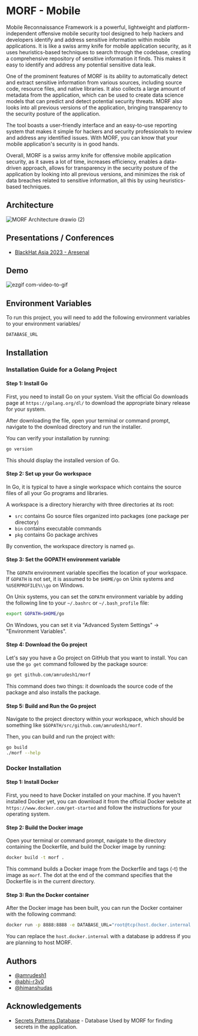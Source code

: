 
# MORF - Mobile

Mobile Reconnaissance Framework is a powerful, lightweight and platform-independent offensive mobile security tool designed to help hackers and developers identify and address sensitive information within mobile applications. It is like a swiss army knife for mobile application security, as it uses heuristics-based techniques to search through the codebase, creating a comprehensive repository of sensitive information it finds. This makes it easy to identify and address any potential sensitive data leak.

One of the prominent features of MORF is its ability to automatically detect and extract sensitive information from various sources, including source code, resource files, and native libraries. It also collects a large amount of metadata from the application, which can be used to create data science models that can predict and detect potential security threats. MORF also looks into all previous versions of the application, bringing transparency to the security posture of the application.

The tool boasts a user-friendly interface and an easy-to-use reporting system that makes it simple for hackers and security professionals to review and address any identified issues. With MORF, you can know that your mobile application's security is in good hands.

Overall, MORF is a swiss army knife for offensive mobile application security, as it saves a lot of time, increases efficiency, enables a data-driven approach, allows for transparency in the security posture of the application by looking into all previous versions, and minimizes the risk of data breaches related to sensitive information, all this by using heuristics-based techniques.


## Architecture

![MORF Architecture drawio (2)](https://github.com/amrudesh1/MORF/assets/20198748/f5bcdbbf-68ea-41bc-9c12-3f6d07e9049d)


## Presentations / Conferences

- [BlackHat Asia 2023 - Aresenal](https://www.blackhat.com/asia-23/arsenal/schedule/#morf---mobile-reconnaissance-framework-31292) 
## Demo

![ezgif com-video-to-gif](https://github.com/amrudesh1/MORF/assets/20198748/1fec6d18-e279-4a8a-b63c-01a1d66c20a2)


## Environment Variables

To run this project, you will need to add the following environment variables to your environment variables/

`DATABASE_URL`


## Installation

### Installation Guide for a Golang Project

#### Step 1: Install Go

First, you need to install Go on your system. Visit the official Go downloads page at `https://golang.org/dl/` to download the appropriate binary release for your system.

After downloading the file, open your terminal or command prompt, navigate to the download directory and run the installer.

You can verify your installation by running:

``` bash
go version
```

This should display the installed version of Go.

#### Step 2: Set up your Go workspace

In Go, it is typical to have a single workspace which contains the source files of all your Go programs and libraries.

A workspace is a directory hierarchy with three directories at its root:

- `src` contains Go source files organized into packages (one package per directory)
- `bin` contains executable commands
- `pkg` contains Go package archives

By convention, the workspace directory is named `go`.

#### Step 3: Set the GOPATH environment variable

The `GOPATH` environment variable specifies the location of your workspace. If `GOPATH` is not set, it is assumed to be `$HOME/go` on Unix systems and `%USERPROFILE%\\go` on Windows.

On Unix systems, you can set the `GOPATH` environment variable by adding the following line to your `~/.bashrc` or `~/.bash_profile` file:

```bash
export GOPATH=$HOME/go
```

On Windows, you can set it via "Advanced System Settings" -> "Environment Variables".

#### Step 4: Download the Go project

Let's say you have a Go project on GitHub that you want to install. You can use the `go get` command followed by the package source:

```bash
go get github.com/amrudesh1/morf
```

This command does two things: it downloads the source code of the package and also installs the package.

#### Step 5: Build and Run the Go project

Navigate to the project directory within your workspace, which should be something like `$GOPATH/src/github.com/amrudesh1/morf`.

Then, you can build and run the project with:

```bash
go build
./morf --help
```

### Docker Installation

#### Step 1: Install Docker

First, you need to have Docker installed on your machine. If you haven't installed Docker yet, you can download it from the official Docker website at `https://www.docker.com/get-started` and follow the instructions for your operating system.

#### Step 2: Build the Docker image

Open your terminal or command prompt, navigate to the directory containing the Dockerfile, and build the Docker image by running:

```bash 
docker build -t morf .

```

This command builds a Docker image from the Dockerfile and tags (-t) the image as `morf`. The dot at the end of the command specifies that the Dockerfile is in the current directory.


#### Step 3: Run the Docker container

After the Docker image has been built, you can run the Docker container with the following command:

```bash
docker run -p 8888:8888 -e DATABASE_URL="root@tcp(host.docker.internal:3306)/Secrets?charset=utf8mb4&parseTime=True&loc=Local"  -it secscan
```

You can replace the ```host.docker.internal``` with a database ip address if you are planning to host MORF. 





## Authors

- [@amrudesh1](https://www.github.com/amrudesh1)
- [@abhi-r3v0](https://www.github.com/abhi-r3v0)
- [@himanshudas](https://github.com/himanshudas)


## Acknowledgements

 - [Secrets Patterns Database](https://github.com/mazen160/secrets-patterns-db) - Database Used by MORF for finding secrets in the application.
